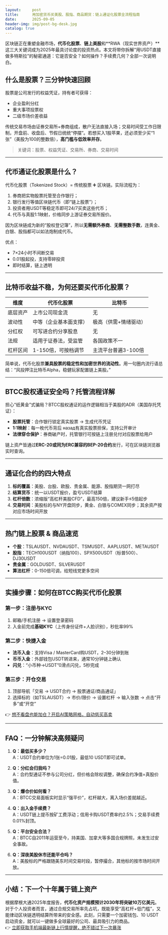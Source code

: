 ```yaml
---
layout:     post
title:      用加密货币买美股、股指、商品期货：链上通证化股票全流程指南
date:       2025-09-05
header-img: img/post-bg-desk.jpg
catalog: true
---
```


区块链正在重塑金融市场，**代币化股票**、**链上美股**和**RWA（现实世界资产）**这三大关键词成为2025年最具讨论度的投资热点。本文将带你拆解“用USDT直接做多特斯拉”的秘密通道：它是否安全？如何操作？手续费几何？全部一次说明白。

## 什么是股票？三分钟快速回顾

股票是公司发行的权益凭证，持有者可获得：

- 企业盈利分红  
- 重大事项投票权  
- 二级市场价差收益  

传统交易市场由证券交易所+券商组成，散户无法直接入场；交易时间受工作日限制，开盘前、收盘后、节假日统统“停摆”。若想买入1股苹果，还必须至少买“1张”（美股为100的整数倍），**高门槛与低效率并存**。

> 关键词：股票、权益凭证、交易所、券商、交易时间

---

## 代币通证化股票是什么？

代币化股票（Tokenized Stock）= 传统股票 ➕ 区块链。实际流程为：

1. 券商把实物股票托管至合作银行；  
2. 银行发行等值区块链代币（即“链上股票”）；  
3. 投资者用USDT等稳定币即可24/7买卖这些代币；  
4. 代币与真股1:1映射，价格同步上游证券交易所报价。  

因为区块链成为新的“股权登记簿”，所以**无需额外券商**、**无需整数手数**，连黄金、白银、股指都可以如法炮制成代币。

优点：

- 7×24小时不间断交易  
- 0.01股起投，支持零碎投资  
- 即时结算，链上透明  

---

## 比特币收益不稳，为何还要买代币化股票？

| 维度 | 代币化股票 | 比特币 |
|---|---|---|
| 底层资产 | 上市公司现金流 | 无 |
| 波动性 | 中等（企业基本面支撑） | 极高（供需+情绪驱动） |
| 分红权 | 可写进合约分享股息 | 无 |
| 法规 | 适用于证券法，受监管 | 各国政策不一 |
| 杠杆区间 | 1-150倍，可按档调节 | 主流平台普遍3-100倍 |

简单说，代币化股票**兼具股票的稳定性和加密世界的流动性**。用一句圈内流行语总结：“风投押注比特币Alpha，稳健玩家配置链上美股。”  

---

## BTCC股权通证安全吗？托管流程详解

担心“纸黄金”式骗局？BTCC股权通证的运作逻辑相当于美股的ADR（美国存托凭证）：

- **股票托管**：合作银行锁定真实股票 → 生成代币凭证  
- **1:1映射**：每一枚代币背后 назад有真实股票担保，支持公开审计  
- **法律穿仓保护**：券商破产时，托管银行可按链上注册兑付对应股票给用户  

链上资产皆通过**ERC-20或同为ERC兼容的BEP-20合约**发行，可在区块链浏览器实时查询。  

---

## 通证化合约的四大特点

1. **标的覆盖**：美股、台股、欧股、贵金属、能源、股指期货一网打尽  
2. **结算货币**：统一以USDT报价，盈亏USDT结算  
3. **杠杆倍数**：浓缩版“高杠杆美股CFD”，最高150倍，建议新手≤5倍起步  
4. **交易时间**：美股标的与NY开盘同步，黄金、白银与COMEX同步；其余资产按对应市场时间开放  

---

## 热门链上股票 & 商品速览

- **个股**：TSLAUSDT、NVDAUSDT、TSMUSDT、AAPLUSDT、METAUSDT  
- **股指**：TECH100USDT（纳指100）、SPX500USDT（标普500）、DJ30USDT  
- **贵金属**：GOLDUSDT、SILVERUSDT  
- **算法杠杆**：0-150倍可调，给短线党更多空间  

---

## 实操步骤：如何在BTCC购买代币化股票

### 第一步：注册与KYC
1. 邮箱/手机注册 → 设置登录密码  
2. 入金前完成**基础KYC**（上传身份证件+人脸识别），秒批率99%  

### 第二步：快捷入金
- **法币入金**：支持Visa / MasterCard购USDT，2–30分钟到账  
- **币币入金**：外部钱包USDT转进来，通常10分钟链上确认  
- **闪兑**：“小币种→USDT”0滑点闪兑，5秒完成  

### 第三步：开仓交易
1. 顶部导航「交易 → USDT合约 → 股票通证/商品通证」  
2. 选择标的（如TSLAUSDT）→ 市价/限价 → 设置杠杆 → 输入张数 → 点击“开多”或“开空”  

👉 [想不看盘也能加仓？开启AI策略网格，自动低买高卖](https://okxdog.com/)

---

## FAQ：一分钟解决高频疑问

1. **Q：最低买多少？**  
   A：USDT合约单位为1张=0.01股，最低10 USDT即可试单。

2. **Q：分红会归我吗？**  
   A：合约型通证不参与公司分红，但价格会除权调整，确保合约净值=真股价值。

3. **Q：爆仓价如何看？**  
   A：BTCC交易面板实时显示“强平价”，杠杆越大，离入场价差就越近。

4. **Q：出入金手续费？**  
   A：USDT链上提币按矿工费浮动；信用卡购USDT费率约2.5%；交易手续费0.01%封顶。

5. **Q：平台安全合法？**  
   A：BTCC自2011年运营至今，持美国、加拿大等多国合规牌照，未发生过安全事故。

6. **Q：深夜美股休市还能平仓吗？**  
   A：美股标的严格跟随美东时间交易时段，暂停撮合，其他标的按市场时间开放。

---

## 小结：下一个十年属于链上资产

根据摩根大通2025年度报告，**代币化资产规模预计2030年将突破10万亿美元**。对于个人投资者而言，通过合规交易所率先占坑，既能享受“高杠杆+低门槛”，又能律动区块链透明结算所带来的安全感。此刻，只需要一个加密钱包、10 USDT启动资金，就可以一键做多全球最好的公司、最具吸引力的商品。  
👉 [立即获取手机端最新链上行情提醒，绝不错过下一次暴涨](https://okxdog.com/)